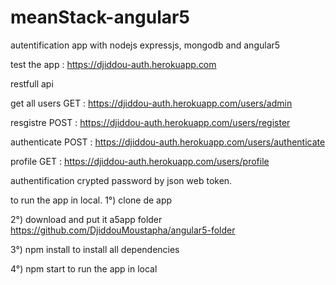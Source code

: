 # meanStack-angular5
autentification app with nodejs expressjs, mongodb and angular5 


test the app :  https://djiddou-auth.herokuapp.com

restfull api 

get all users GET : https://djiddou-auth.herokuapp.com/users/admin

resgistre POST : https://djiddou-auth.herokuapp.com/users/register

authenticate POST : https://djiddou-auth.herokuapp.com/users/authenticate

profile GET : https://djiddou-auth.herokuapp.com/users/profile


authentification crypted password by json web token. 

to run the app in local.
1°) clone de app

2°) download and put it a5app folder https://github.com/DjiddouMoustapha/angular5-folder 

3°) npm install to install all dependencies 

4°)  npm start to run the app in local




